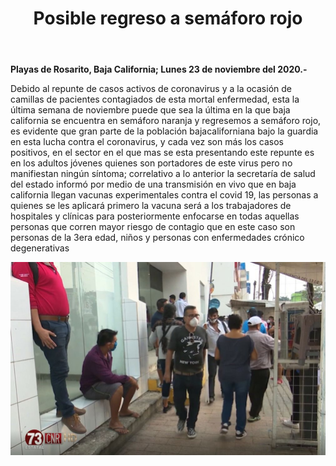 ﻿---
layout: blog
title:  "Posible regreso a semáforo rojo"
categories: rosarito
permalink: /:categories/:title:output_ext
image: /img/cnr/semafororojo.jpg
autor: 
---


**Playas de Rosarito, Baja California;  Lunes 23 de noviembre del 2020.-**


Debido al repunte de casos activos de coronavirus y a la ocasión de camillas de pacientes contagiados de esta mortal enfermedad, esta la última semana de noviembre puede que sea la última en la que baja california se encuentra en semáforo naranja y regresemos a semáforo rojo, es evidente que gran parte de la población bajacaliforniana bajo la guardia en esta lucha contra el coronavirus, y cada vez son más los casos positivos, en el sector en el que mas se esta presentando este repunte es en los adultos jóvenes quienes son portadores de este virus pero no manifiestan ningún síntoma; correlativo a lo anterior la secretaría de salud del estado informó por medio de una transmisión en vivo que en baja california llegan vacunas experimentales contra el covid 19, las personas a quienes se les aplicará primero la vacuna será a los trabajadores de hospitales y clínicas para posteriormente enfocarse en todas aquellas personas que corren mayor riesgo de contagio que en este caso son personas de la 3era edad, niños y personas con enfermedades crónico degenerativas

<div id="carouselExampleSlidesOnly" class="carousel slide" data-ride="carousel">
  <div class="carousel-inner">
    <div class="carousel-item active">
       <img class="d-block w-100" src="/img/cnr/semafororojo.jpg" loading="lazy"  alt="Posible regreso a semáforo rojo">
    </div>           
  </div>
</div>
